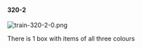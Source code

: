 #### 320-2
![train-320-2-0.png](https://github.com/lil-lab/nlvr/raw/master/nlvr/train/images/63/train-320-2-0.png "train-320-2-0.png")

There is 1 box with items of all three colours